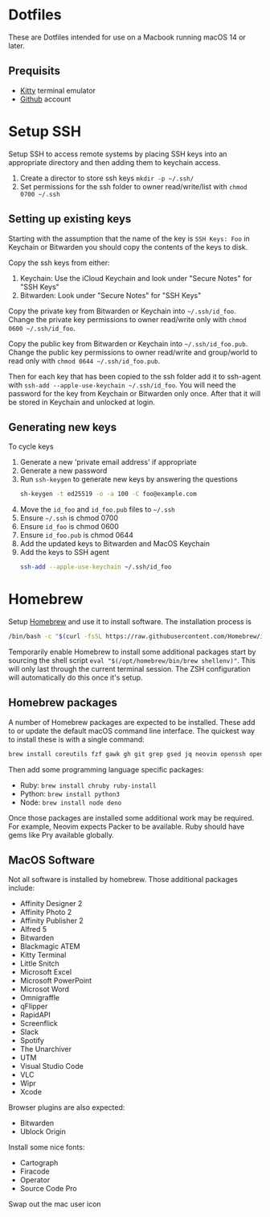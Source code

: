 # Dotfiles

These are Dotfiles intended for use on a Macbook running macOS 14 or later.

## Prequisits

  * [Kitty](https://github.com/kovidgoyal/kitty) terminal emulator
  * [Github](https://github.com/cutehax0r) account

# Setup SSH

Setup SSH to access remote systems by placing SSH keys into an appropriate directory
and then adding them to keychain access.

1. Create a director to store ssh keys `mkdir -p ~/.ssh/`
2. Set permissions for the ssh folder to owner read/write/list with `chmod 0700 ~/.ssh`

## Setting up existing keys

Starting with the assumption that the name of the key is `SSH Keys: Foo` in Keychain or
Bitwarden you should copy the contents of the keys to disk.

Copy the ssh keys from either:
  1. Keychain: Use the iCloud Keychain and look under "Secure Notes" for "SSH Keys"
  2. Bitwarden: Look under "Secure Notes" for "SSH Keys"

Copy the private key from Bitwarden or Keychain into `~/.ssh/id_foo`. Change the private
key permissions to owner read/write only with `chmod 0600 ~/.ssh/id_foo`.

Copy the public key from Bitwarden or Keychain into `~/.ssh/id_foo.pub`. Change the public
key permissions to owner read/write and group/world to read only with
`chmod 0644 ~/.ssh/id_foo.pub`.

Then for each key that has been copied to the ssh folder add it to ssh-agent with
`ssh-add --apple-use-keychain ~/.ssh/id_foo`. You will need the password for the key
from Keychain or Bitwarden only once. After that it will be stored in Keychain and
unlocked at login.

## Generating new keys

To cycle keys

1. Generate a new 'private email address' if appropriate
2. Generate a new password
3. Run `ssh-keygen` to generate new keys by answering the questions
   ```sh
   sh-keygen -t ed25519 -o -a 100 -C foo@example.com
   ```
4. Move the `id_foo` and `id_foo.pub` files to `~/.ssh`
5. Ensure `~/.ssh` is chmod 0700
6. Ensure `id_foo` is chmod 0600
7. Ensure `id_foo.pub` is chmod 0644
8. Add the updated keys to Bitwarden and MacOS Keychain
9. Add the keys to SSH agent
   ```sh
   ssh-add --apple-use-keychain ~/.ssh/id_foo
   ```

# Homebrew

Setup [Homebrew](https://brew.sh/) and use it to install software. The installation process is

```sh
/bin/bash -c "$(curl -fsSL https://raw.githubusercontent.com/Homebrew/install/HEAD/install.sh)"
```

Temporarily enable Homebrew to install some additional packages start by sourcing the shell script
`eval "$(/opt/homebrew/bin/brew shellenv)"`. This will only last through the current terminal
session. The ZSH configuration will automatically do this once it's setup.

## Homebrew packages

A number of Homebrew packages are expected to be installed. These add to or update the default
macOS command line interface. The quickest way to install these is with a single command:

```sh
brew install coreutils fzf gawk gh git grep gsed jq neovim openssh openssl pup ripgrep sqlite tree-sitter wget zsh zsh-autosuggestions zsh-fast-syntax-highlighting
```
Then add some programming language specific packages:
  * Ruby: `brew install chruby ruby-install`
  * Python: `brew install python3`
  * Node: `brew install node deno`

Once those packages are installed some additional work may be required. For
example, Neovim expects Packer to be available. Ruby should have gems like Pry
available globally.

## MacOS Software

Not all software is installed by homebrew. Those additional packages include:

  * Affinity Designer 2
  * Affinity Photo 2
  * Affinity Publisher 2
  * Alfred 5
  * Bitwarden
  * Blackmagic ATEM
  * Kitty Terminal
  * Little Snitch
  * Microsoft Excel
  * Microsoft PowerPoint
  * Microsot Word
  * Omnigraffle
  * qFlipper
  * RapidAPI
  * Screenflick
  * Slack
  * Spotify
  * The Unarchiver
  * UTM
  * Visual Studio Code
  * VLC
  * Wipr
  * Xcode

Browser plugins are also expected:

  * Bitwarden
  * Ublock Origin

Install some nice fonts:

  * Cartograph
  * Firacode
  * Operator
  * Source Code Pro

Swap out the mac user icon